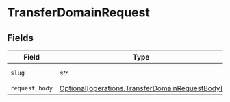 # TransferDomainRequest


## Fields

| Field                                                                                                  | Type                                                                                                   | Required                                                                                               | Description                                                                                            | Example                                                                                                |
| ------------------------------------------------------------------------------------------------------ | ------------------------------------------------------------------------------------------------------ | ------------------------------------------------------------------------------------------------------ | ------------------------------------------------------------------------------------------------------ | ------------------------------------------------------------------------------------------------------ |
| `slug`                                                                                                 | *str*                                                                                                  | :heavy_check_mark:                                                                                     | The domain name.                                                                                       | acme.com                                                                                               |
| `request_body`                                                                                         | [Optional[operations.TransferDomainRequestBody]](../../models/operations/transferdomainrequestbody.md) | :heavy_minus_sign:                                                                                     | N/A                                                                                                    |                                                                                                        |
